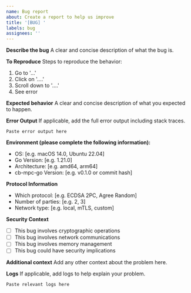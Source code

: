 ```yaml
---
name: Bug report
about: Create a report to help us improve
title: '[BUG] '
labels: bug
assignees: ''
---
```


**Describe the bug**
A clear and concise description of what the bug is.

**To Reproduce**
Steps to reproduce the behavior:
1. Go to '...'
2. Click on '....'
3. Scroll down to '....'
4. See error

**Expected behavior**
A clear and concise description of what you expected to happen.

**Error Output**
If applicable, add the full error output including stack traces.

```
Paste error output here
```

**Environment (please complete the following information):**
- OS: [e.g. macOS 14.0, Ubuntu 22.04]
- Go Version: [e.g. 1.21.0]
- Architecture: [e.g. amd64, arm64]
- cb-mpc-go Version: [e.g. v0.1.0 or commit hash]

**Protocol Information**
- Which protocol: [e.g. ECDSA 2PC, Agree Random]
- Number of parties: [e.g. 2, 3]
- Network type: [e.g. local, mTLS, custom]

**Security Context**
- [ ] This bug involves cryptographic operations
- [ ] This bug involves network communications
- [ ] This bug involves memory management
- [ ] This bug could have security implications

**Additional context**
Add any other context about the problem here.

**Logs**
If applicable, add logs to help explain your problem.

```
Paste relevant logs here
```